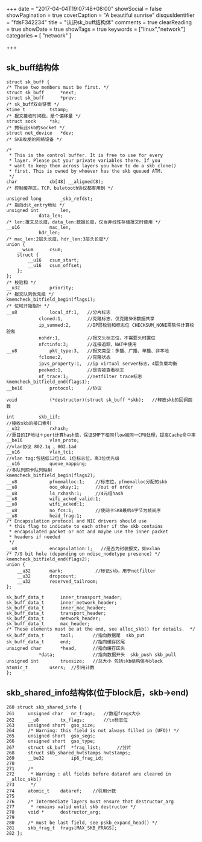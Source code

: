 +++
date = "2017-04-04T19:07:48+08:00"
showSocial = false
showPagination = true
coverCaption = "A beautiful sunrise"
disqusIdentifier = "fdsF342234"
title = "认识sk_buff结构体"
comments = true
clearReading = true
showDate = true
showTags = true
keywords = ["linux","network"]
categories = [ "network" ]

+++


## sk_buff结构体

	struct sk_buff {
	/* These two members must be first. */
	struct sk_buff		*next;
	struct sk_buff		*prev;
	/* sk_buff双向链表 */
	ktime_t			tstamp;
	/* 报文接收时间戳，是个偏移量 */
	struct sock		*sk;
	/* 拥有此skb的socket */
	struct net_device	*dev;
	/* SKB收发的网络设备 */

	/*
	 * This is the control buffer. It is free to use for every
	 * layer. Please put your private variables there. If you
	 * want to keep them across layers you have to do a skb_clone()
	 * first. This is owned by whoever has the skb queued ATM.
	 */
	char			cb[48] __aligned(8);
	/* 控制缓存区，TCP、buletooth协议都有用到 */

	unsigned long		_skb_refdst;
	/* 指向dst_entry地址 */
	unsigned int		len,
				data_len;
	/* len:报文总长度，data_len:数据长度，仅当非线性存储报文时使用 */
	__u16			mac_len,
				hdr_len;
	/* mac_len:2层头长度，hdr_len:3层头长度*/
	union {
		__wsum		csum;
		struct {
			__u16	csum_start;
			__u16	csum_offset;
		};
	};
	/* 校验和 */
	__u32			priority;
	/* 报文队列优先级 */
	kmemcheck_bitfield_begin(flags1);
	/* 位域开始指针 */
	__u8			local_df:1,   //分片标志
				cloned:1,         //克隆标志，仅克隆SKB数据共享
				ip_summed:2,      //IP层校验和标志位 CHECKSUM_NONE需软件计算校验和 
				nohdr:1,          //报文头标志位，不需要头时置位
				nfctinfo:3;       //连接追踪，NAT中使用
	__u8			pkt_type:3,   //报文类型：多播、广播、单播、非本地
				fclone:2,         //克隆状态
				ipvs_property:1,  //ip virtual server标志，4层负载均衡
				peeked:1,         //是否被查看标志
				nf_trace:1;       //netfilter trace标志
	kmemcheck_bitfield_end(flags1);
	__be16			protocol;     //协议

	void			(*destructor)(struct sk_buff *skb);   //释放skb的回调函数

	int			skb_iif;
    //接收skb的接口索引
	__u32			rxhash;
    //源目的IP地址＋port计算hash值，保证SMP下相同flow被同一CPU处理，提高Cache命中率
	__be16			vlan_proto;
	//vlan协议 802.1q 、802.1ad
	__u16			vlan_tci;
	//vlan tag:包括低12位id，1位标志位，高3位优先级
	__u16			queue_mapping;
	//多队列网卡队列映射
	kmemcheck_bitfield_begin(flags2);
	__u8			pfmemalloc:1;    //标志位，pfmemalloc分配的skb
	__u8			ooo_okay:1;      //out of order
	__u8			l4_rxhash:1;     //4元组hash
	__u8			wifi_acked_valid:1;  
	__u8			wifi_acked:1;
	__u8			no_fcs:1;        //使网卡SKB最后4字节为帧间序
	__u8			head_frag:1;
	/* Encapsulation protocol and NIC drivers should use
	 * this flag to indicate to each other if the skb contains
	 * encapsulated packet or not and maybe use the inner packet
	 * headers if needed
	 */
	__u8			encapsulation:1;   //是否为封装报文，如vxlan
	/* 7/9 bit hole (depending on ndisc_nodetype presence) */
	kmemcheck_bitfield_end(flags2);
	union {
		__u32		mark;            //标记skb，用于netfilter
		__u32		dropcount;          
		__u32		reserved_tailroom;
	};

	sk_buff_data_t		inner_transport_header;
	sk_buff_data_t		inner_network_header;
	sk_buff_data_t		inner_mac_header;
	sk_buff_data_t		transport_header;
	sk_buff_data_t		network_header;
	sk_buff_data_t		mac_header;
	/* These elements must be at the end, see alloc_skb() for details.  */
	sk_buff_data_t		tail;       //指向数据尾  skb_put
	sk_buff_data_t		end;        //指向缓存区尾
	unsigned char		*head,      //指向缓存区头  
				*data;              //指向数据开头  skb_push skb_pull
	unsigned int		truesize;   //总大小 包括skb结构体与block
	atomic_t		users;  //引用计数
	};
	
## skb_shared_info结构体(位于block后，skb->end)

 	260 struct skb_shared_info {
 	261     unsigned char   nr_frags;   //数组frags大小
 	262     __u8        tx_flags;       //tx标志位
 	263     unsigned short  gso_size;           
 	264     /* Warning: this field is not always filled in (UFO)! */
 	265     unsigned short  gso_segs;
 	266     unsigned short  gso_type;
 	267     struct sk_buff  *frag_list;      //分片
 	268     struct skb_shared_hwtstamps hwtstamps;
 	269     __be32          ip6_frag_id;
 	270
 	271     /*
 	272      * Warning : all fields before dataref are cleared in __alloc_skb()
 	273      */
 	274     atomic_t    dataref;    //引用计数
 	275
 	276     /* Intermediate layers must ensure that destructor_arg
 	277      * remains valid until skb destructor */
 	278     void *      destructor_arg;
 	279
 	280     /* must be last field, see pskb_expand_head() */
 	281     skb_frag_t  frags[MAX_SKB_FRAGS];
 	282 };
